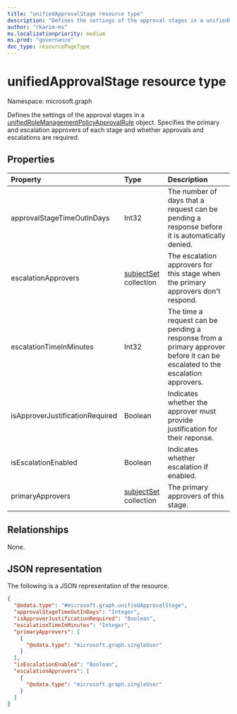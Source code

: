 ```yaml
---
title: "unifiedApprovalStage resource type"
description: "Defines the settings of the approval stages in a unifiedRoleManagementPolicyApprovalRule object."
author: "rkarim-ms"
ms.localizationpriority: medium
ms.prod: "governance"
doc_type: resourcePageType
---
```


# unifiedApprovalStage resource type

Namespace: microsoft.graph

Defines the settings of the approval stages in a [unifiedRoleManagementPolicyApprovalRule](unifiedrolemanagementpolicyapprovalrule.md) object. Specifies the primary and escalation approvers of each stage and whether approvals and escalations are required.

## Properties
|Property|Type|Description|
|:---|:---|:---|
|approvalStageTimeOutInDays|Int32| The number of days that a request can be pending a response before it is automatically denied. |
|escalationApprovers|[subjectSet](../resources/subjectset.md) collection| The escalation approvers for this stage when the primary approvers don't respond.|
|escalationTimeInMinutes|Int32|The time a request can be pending a response from a primary approver before it can be escalated to the escalation approvers.|
|isApproverJustificationRequired|Boolean| Indicates whether the approver must provide justification for their reponse.|
|isEscalationEnabled|Boolean| Indicates whether escalation if enabled.|
|primaryApprovers|[subjectSet](../resources/subjectset.md) collection| The primary approvers of this stage.|

## Relationships
None.

## JSON representation
The following is a JSON representation of the resource.
<!-- {
  "blockType": "resource",
  "@odata.type": "microsoft.graph.unifiedApprovalStage"
}
-->
``` json
{
  "@odata.type": "#microsoft.graph.unifiedApprovalStage",
  "approvalStageTimeOutInDays": "Integer",
  "isApproverJustificationRequired": "Boolean",
  "escalationTimeInMinutes": "Integer",
  "primaryApprovers": [
    {
      "@odata.type": "microsoft.graph.singleUser"
    }
  ],
  "isEscalationEnabled": "Boolean",
  "escalationApprovers": [
    {
      "@odata.type": "microsoft.graph.singleUser"
    }
  ]
}
```

